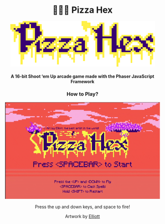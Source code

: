 <div align="center">

# 🍕🧙‍♀️ Pizza Hex

![Pizza Hex Title](assets/title.png)

#### A 16-bit Shoot ‘em Up arcade game made with the Phaser JavaScript Framework

### How to Play?

![Pizza Hex Demo](pizza-hex.gif)

Press the up and down keys, and space to fire!

Artwork by [Elliott](https://www.behance.net/elliebeans6c58)

</div>